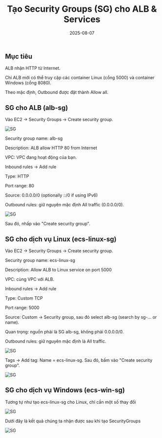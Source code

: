 ﻿---
title : "Tạo Security Groups (SG) cho ALB & Services"
date: 2025-08-07
weight : 6 
chapter : false
pre : " <b> 6. </b> "
---
## Mục tiêu
ALB nhận HTTP từ Internet.

Chỉ ALB mới có thể truy cập các container Linux (cổng 5000) và container Windows (cổng 8080).

Theo mặc định, Outbound được đặt thành Allow all.

## SG cho ALB (alb-sg)
Vào EC2 → Security Groups → Create security group.

![SG](/ThuanWS/images/6-SG_for_ALB&Services/2.png) 

Security group name: alb-sg

Description: ALB allow HTTP 80 from Internet

VPC: VPC đang hoạt động của bạn.

Inbound rules → Add rule

Type: HTTP

Port range: 80

Source: 0.0.0.0/0 (optionally ::/0 if using IPv6)

Outbound rules: giữ nguyên mặc định All traffic (0.0.0.0/0).

![SG](/ThuanWS/images/6-SG_for_ALB&Services/3.png) 

Sau đó, nhấp vào "Create security group".

## SG cho dịch vụ Linux (ecs-linux-sg)
Vào EC2 → Security Groups → Create security group.

Security group name: ecs-linux-sg

Description: Allow ALB to Linux service on port 5000

VPC: cùng VPC với ALB.

Inbound rules → Add rule

Type: Custom TCP

Port range: 5000

Source: Custom → Security group, sau đó select alb-sg (search by sg-... or name).

Quan trọng: nguồn phải là SG alb-sg, không phải 0.0.0.0/0.

Outbound rules: giữ nguyên mặc định là All traffic.

![SG](/ThuanWS/images/6-SG_for_ALB&Services/4.png) 

Tags → Add tag: Name = ecs-linux-sg. Sau đó, bấm vào "Create security group".

![SG](/ThuanWS/images/6-SG_for_ALB&Services/5.png) 

## SG cho dịch vụ Windows (ecs-win-sg)
Tương tự như tạo ecs-linux-sg cho Linux, chỉ cần một số thay đổi

![SG](/ThuanWS/images/6-SG_for_ALB&Services/6.png) 

Dưới đây là kết quả chúng ta nhận được sau khi tạo SecurityGroups

![SG](/ThuanWS/images/6-SG_for_ALB&Services/7.png) 